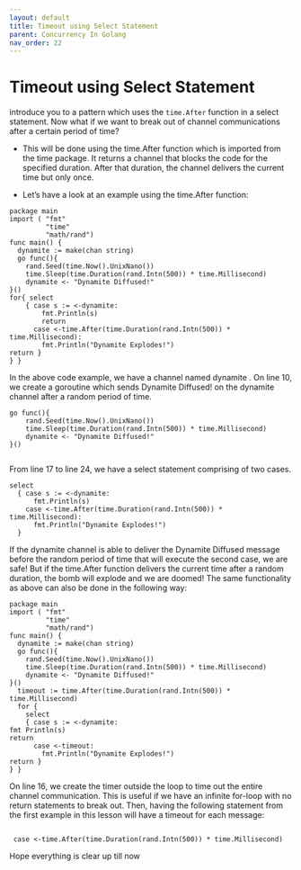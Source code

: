 ```yaml
---
layout: default
title: Timeout using Select Statement
parent: Concurrency In Golang
nav_order: 22
---
```


# Timeout using Select Statement

introduce you to a pattern which uses the `time.After` function in a select statement.
Now what if we want to break out of channel communications after a certain period of time?

- This will be done using the time.After function which is imported from the time package. It returns a channel that blocks the code for the specified
duration. After that duration, the channel delivers the current time but only once.

- Let’s have a look at an example using the time.After function:

```
package main
import ( "fmt"
         "time"
         "math/rand")
func main() {
  dynamite := make(chan string)
  go func(){
    rand.Seed(time.Now().UnixNano())
    time.Sleep(time.Duration(rand.Intn(500)) * time.Millisecond)
    dynamite <- "Dynamite Diffused!"
}()
for{ select
    { case s := <-dynamite:
        fmt.Println(s)
        return
      case <-time.After(time.Duration(rand.Intn(500)) * time.Millisecond):
        fmt.Println("Dynamite Explodes!")
return }
} }

```

In the above code example, we have a channel named dynamite . On line 10, we create a goroutine which sends Dynamite Diffused!
on the dynamite channel after a random period of time.

```
go func(){
    rand.Seed(time.Now().UnixNano())
    time.Sleep(time.Duration(rand.Intn(500)) * time.Millisecond)
    dynamite <- "Dynamite Diffused!"
}()


```

From line 17 to line 24, we have a select statement comprising of two cases.

```
select
  { case s := <-dynamite:
      fmt.Println(s)
    case <-time.After(time.Duration(rand.Intn(500)) * time.Millisecond):
      fmt.Println("Dynamite Explodes!")
  }

```
If the dynamite channel is able to deliver the Dynamite Diffused message before the random period of time that will execute the second case,
we are safe! But if the time.After function delivers the current time after a random duration, the bomb will explode and we are doomed!
The same functionality as above can also be done in the following way:

```
package main
import ( "fmt"
         "time"
         "math/rand")
func main() {
  dynamite := make(chan string)
  go func(){
    rand.Seed(time.Now().UnixNano())
    time.Sleep(time.Duration(rand.Intn(500)) * time.Millisecond)
    dynamite <- "Dynamite Diffused!"
}()
  timeout := time.After(time.Duration(rand.Intn(500)) * time.Millisecond)
  for {
    select
    { case s := <-dynamite:
fmt Println(s)
return
      case <-timeout:
        fmt.Println("Dynamite Explodes!")
return }
} }

```
On line 16, we create the timer outside the loop to time out the entire channel communication. This is useful if we
have an infinite for-loop with no return statements to break out. Then, having the following statement from the first example in 
this lesson will have a timeout for each message:

```

 case <-time.After(time.Duration(rand.Intn(500)) * time.Millisecond)

```
Hope everything is clear up till now
